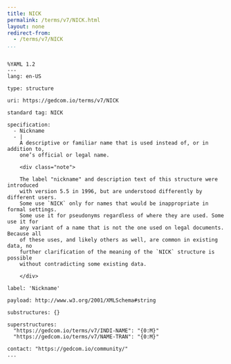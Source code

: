 ```yaml
---
title: NICK
permalink: /terms/v7/NICK.html
layout: none
redirect-from:
  - /terms/v7/NICK
...
```


```

%YAML 1.2
---
lang: en-US

type: structure

uri: https://gedcom.io/terms/v7/NICK

standard tag: NICK

specification:
  - Nickname
  - |
    A descriptive or familiar name that is used instead of, or in addition to,
    one’s official or legal name.
    
    <div class="note">
    
    The label "nickname" and description text of this structure were introduced
    with version 5.5 in 1996, but are understood differently by different users.
    Some use `NICK` only for names that would be inappropriate in formal settings.
    Some use it for pseudonyms regardless of where they are used. Some use it for
    any variant of a name that is not the one used on legal documents. Because all
    of these uses, and likely others as well, are common in existing data, no
    further clarification of the meaning of the `NICK` structure is possible
    without contradicting some existing data.
    
    </div>

label: 'Nickname'

payload: http://www.w3.org/2001/XMLSchema#string

substructures: {}

superstructures:
  "https://gedcom.io/terms/v7/INDI-NAME": "{0:M}"
  "https://gedcom.io/terms/v7/NAME-TRAN": "{0:M}"

contact: "https://gedcom.io/community/"
...

```
